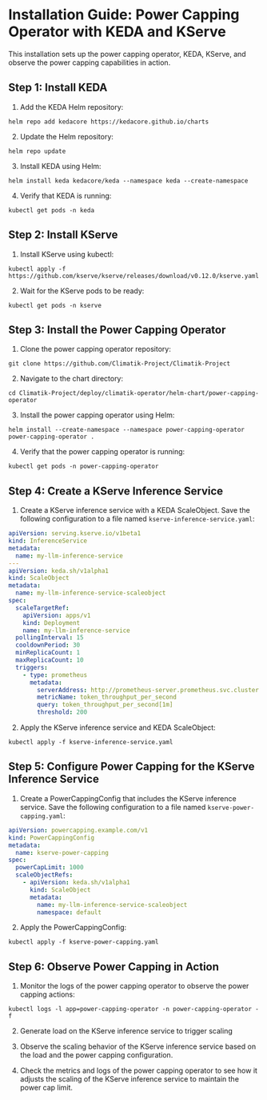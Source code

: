 # Installation Guide: Power Capping Operator with KEDA and KServe

This installation sets up the power capping operator, KEDA, KServe, and observe the power capping capabilities in action.

## Step 1: Install KEDA

1. Add the KEDA Helm repository:
```
helm repo add kedacore https://kedacore.github.io/charts
```

2. Update the Helm repository:
```
helm repo update
```

3. Install KEDA using Helm:
```
helm install keda kedacore/keda --namespace keda --create-namespace
```

4. Verify that KEDA is running:
```
kubectl get pods -n keda
```

## Step 2: Install KServe

1. Install KServe using kubectl:
```
kubectl apply -f https://github.com/kserve/kserve/releases/download/v0.12.0/kserve.yaml
```

2. Wait for the KServe pods to be ready:
```
kubectl get pods -n kserve
```

## Step 3: Install the Power Capping Operator

1. Clone the power capping operator repository:
```
git clone https://github.com/Climatik-Project/Climatik-Project
```

2. Navigate to the chart directory:
```
cd Climatik-Project/deploy/climatik-operator/helm-chart/power-capping-operator
```

3. Install the power capping operator using Helm:
```
helm install --create-namespace --namespace power-capping-operator power-capping-operator .
```

4. Verify that the power capping operator is running:
```
kubectl get pods -n power-capping-operator
```


## Step 4: Create a KServe Inference Service

1. Create a KServe inference service with a KEDA ScaleObject. Save the following configuration to a file named `kserve-inference-service.yaml`:
```yaml
apiVersion: serving.kserve.io/v1beta1
kind: InferenceService
metadata:
  name: my-llm-inference-service
---
apiVersion: keda.sh/v1alpha1
kind: ScaleObject
metadata:
  name: my-llm-inference-service-scaleobject
spec:
  scaleTargetRef:
    apiVersion: apps/v1
    kind: Deployment
    name: my-llm-inference-service
  pollingInterval: 15
  cooldownPeriod: 30
  minReplicaCount: 1
  maxReplicaCount: 10
  triggers:
    - type: prometheus
      metadata:
        serverAddress: http://prometheus-server.prometheus.svc.cluster.local
        metricName: token_throughput_per_second
        query: token_throughput_per_second[1m]
        threshold: 200
```

2. Apply the KServe inference service and KEDA ScaleObject:
```
kubectl apply -f kserve-inference-service.yaml
```

## Step 5: Configure Power Capping for the KServe Inference Service

1. Create a PowerCappingConfig that includes the KServe inference service. Save the following configuration to a file named `kserve-power-capping.yaml`:
```yaml
apiVersion: powercapping.example.com/v1
kind: PowerCappingConfig
metadata:
  name: kserve-power-capping
spec:
  powerCapLimit: 1000
  scaleObjectRefs:
    - apiVersion: keda.sh/v1alpha1
      kind: ScaleObject
      metadata:
        name: my-llm-inference-service-scaleobject
        namespace: default
```

2. Apply the PowerCappingConfig:
```
kubectl apply -f kserve-power-capping.yaml
```

## Step 6: Observe Power Capping in Action

1. Monitor the logs of the power capping operator to observe the power capping actions:
```
kubectl logs -l app=power-capping-operator -n power-capping-operator -f
```

2. Generate load on the KServe inference service to trigger scaling

3. Observe the scaling behavior of the KServe inference service based on the load and the power capping configuration.

4. Check the metrics and logs of the power capping operator to see how it adjusts the scaling of the KServe inference service to maintain the power cap limit.

